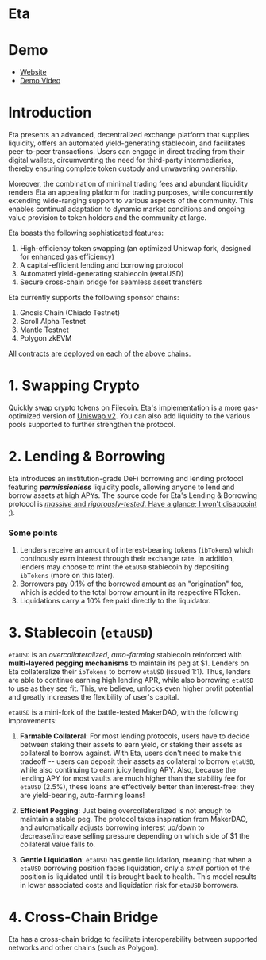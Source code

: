 # Eta

# Demo

* [Website](https://eta-scaling.vercel.app)
* [Demo Video](https://drive.google.com/file/d/1e7wZKTtdFm-d69iR_YH1E5u8rAbTU0a_/view?usp=share_link)


# Introduction

Eta presents an advanced, decentralized exchange platform that supplies liquidity, offers an automated yield-generating stablecoin, and facilitates peer-to-peer transactions. Users can engage in direct trading from their digital wallets, circumventing the need for third-party intermediaries, thereby ensuring complete token custody and unwavering ownership.

Moreover, the combination of minimal trading fees and abundant liquidity renders Eta an appealing platform for trading purposes, while concurrently extending wide-ranging support to various aspects of the community. This enables continual adaptation to dynamic market conditions and ongoing value provision to token holders and the community at large.

Eta boasts the following sophisticated features:

1. High-efficiency token swapping (an optimized Uniswap fork, designed for enhanced gas efficiency)
2. A capital-efficient lending and borrowing protocol
3. Automated yield-generating stablecoin (eetaUSD)
4. Secure cross-chain bridge for seamless asset transfers


Eta currently supports the following sponsor chains:

1. Gnosis Chain (Chiado Testnet)
2. Scroll Alpha Testnet
3. Mantle Testnet
4. Polygon zkEVM

[All contracts are deployed on each of the above chains.](https://github.com/ozeliger/eta/blob/dev/src/constants/deployments.json)


# 1. Swapping Crypto

Quickly swap crypto tokens on Filecoin. Eta's implementation is a more gas-optimized version of [Uniswap v2](https://uniswap.org/blog/uniswap-v2). You can also add liquidity to the various pools supported to further strengthen the protocol. 


# 2. Lending & Borrowing

Eta introduces an institution-grade DeFi borrowing and lending protocol featuring ***permissionless*** liquidity pools, allowing anyone to lend and borrow assets at high APYs. The source code for Eta's Lending & Borrowing protocol is [*massive* and *rigorously-tested*. Have a glance; I won't disappoint ;)](https://github.com/ozeliger/eta/blob/dev/contracts/contracts/vaults/EtaVault.sol).


### Some points

1. Lenders receive an amount of interest-bearing tokens (`ibTokens`) which continously earn interest through their exchange rate. In addition, lenders may choose to mint the `etaUSD` stablecoin by depositing `ibTokens` (more on this later).
1. Borrowers pay 0.1% of the borrowed amount as an "origination" fee, which is added to the total borrow amount in its respective RToken.
2. Liquidations carry a 10% fee paid directly to the liquidator.


# 3. Stablecoin (`etaUSD`)

`etaUSD` is an *overcollateralized*, *auto-farming* stablecoin reinforced with **multi-layered pegging mechanisms** to maintain its peg at $1. Lenders on Eta collateralize their `ibTokens` to borrow `etaUSD` (issued 1:1). Thus, lenders are able to continue earning high lending APR, while also borrowing `etaUSD` to use as they see fit. This, we believe, unlocks even higher profit potential and greatly increases the flexibility of user's capital. 

`etaUSD` is a mini-fork of the battle-tested MakerDAO, with the following improvements:

1. **Farmable Collateral**: For most lending protocols, users have to decide between staking their assets to earn yield, or staking their assets as collateral to borrow against. With Eta, users don't need to make this tradeoff -- users can deposit their assets as collateral to borrow `etaUSD`, while also continuing to earn juicy lending APY. Also, because the lending APY for most vaults are much higher than the stability fee for `etaUSD` (2.5%), these loans are effectively better than interest-free: they are yield-bearing, auto-farming loans!

2. **Efficient Pegging**: Just being overcollateralized is not enough to maintain a stable peg. The protocol takes inspiration from MakerDAO, and automatically adjusts borrowing interest up/down to decrease/increase selling pressure depending on which side of $1 the collateral value falls to.

3. **Gentle Liquidation**: `etaUSD` has gentle liquidation, meaning that when a `etaUSD` borrowing position faces liquidation, only a *small* portion of the position is liquidated until it is brought back to health. This model results in lower associated costs and liquidation risk for `etaUSD` borrowers.


# 4. Cross-Chain Bridge

Eta has a cross-chain bridge to facilitate interoperability between supported networks and other chains (such as Polygon).